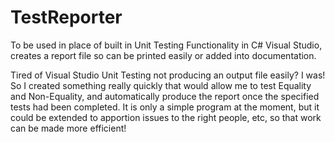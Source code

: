 # TestReporter
To be used in place of built in Unit Testing Functionality in C# Visual Studio, creates a report file so can be printed easily or added into documentation.

Tired of Visual Studio Unit Testing not producing an output file easily? I was! So I created something really quickly that would allow me to test Equality and Non-Equality, and automatically produce the report once the specified tests had been completed. It is only a simple program at the moment,  but it could be extended to apportion issues to the right people, etc, so that work can be made more efficient!
